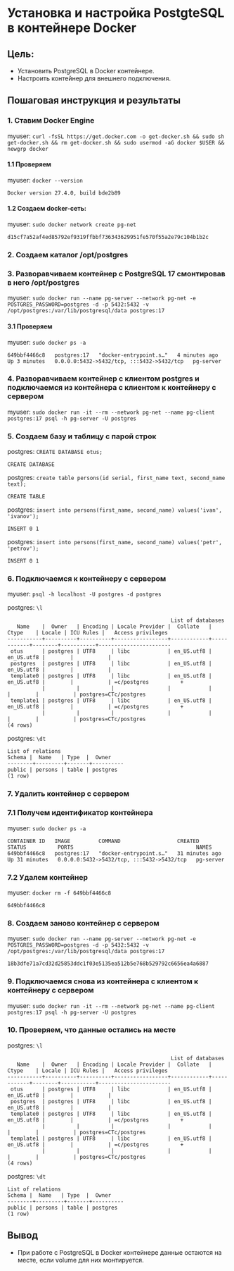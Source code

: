 # Установка и настройка PostgteSQL в контейнере Docker

## Цель:

- Установить PostgreSQL в Docker контейнере.
- Настроить контейнер для внешнего подключения.

## Пошаговая инструкция и результаты

### 1. Ставим Docker Engine

myuser: `curl -fsSL https://get.docker.com -o get-docker.sh && sudo sh get-docker.sh && rm get-docker.sh && sudo usermod -aG docker $USER && newgrp docker`

#### 1.1 Проверяем 

myuser: `docker --version`
```
Docker version 27.4.0, build bde2b89
```

#### 1.2 Создаем docker-сеть:

myuser: `sudo docker network create pg-net`
```
d15cf7a52af4ed85792ef9319ffbbf736343629951fe570f55a2e79c104b1b2c
```

### 2. Создаем каталог /opt/postgres

### 3. Разворавчиваем контейнер с PostgreSQL 17 смонтировав в него /opt/postgres

myuser: `sudo docker run --name pg-server --network pg-net -e POSTGRES_PASSWORD=postgres -d -p 5432:5432 -v /opt/postgres:/var/lib/postgresql/data postgres:17`

#### 3.1 Проверяем

myuser: `sudo docker ps -a`
```
649bbf4466c8   postgres:17   "docker-entrypoint.s…"   4 minutes ago   Up 3 minutes   0.0.0.0:5432->5432/tcp, :::5432->5432/tcp   pg-server
```

### 4. Разворавчиваем контейнер с клиентом postgres и подключаемся из контейнера с клиентом к контейнеру с сервером

myuser: `sudo docker run -it --rm --network pg-net --name pg-client postgres:17 psql -h pg-server -U postgres`

### 5. Создаем базу и таблицу с парой строк

postgres: `CREATE DATABASE otus;`
```
CREATE DATABASE
```

postgres: `create table persons(id serial, first_name text, second_name text);`<br>
```
CREATE TABLE
```

postgres: `insert into persons(first_name, second_name) values('ivan', 'ivanov');`<br>
```
INSERT 0 1
```

postgres: `insert into persons(first_name, second_name) values('petr', 'petrov');`<br>
```
INSERT 0 1
```

### 6. Подключаемся к контейнеру с сервером

myuser: `psql -h localhost -U postgres -d postgres`

postgres: `\l`
```
                                                    List of databases
   Name    |  Owner   | Encoding | Locale Provider |  Collate   |   Ctype    | Locale | ICU Rules |   Access privileges
-----------+----------+----------+-----------------+------------+------------+--------+-----------+-----------------------
 otus      | postgres | UTF8     | libc            | en_US.utf8 | en_US.utf8 |        |           |
 postgres  | postgres | UTF8     | libc            | en_US.utf8 | en_US.utf8 |        |           |
 template0 | postgres | UTF8     | libc            | en_US.utf8 | en_US.utf8 |        |           | =c/postgres          +
           |          |          |                 |            |            |        |           | postgres=CTc/postgres
 template1 | postgres | UTF8     | libc            | en_US.utf8 | en_US.utf8 |        |           | =c/postgres          +
           |          |          |                 |            |            |        |           | postgres=CTc/postgres
(4 rows)
```

postgres: `\dt`
```
List of relations
Schema |  Name   | Type  |  Owner
--------+---------+-------+----------
public | persons | table | postgres
(1 row)
```

### 7. Удалить контейнер с сервером

### 7.1 Получем идентификатор контейнера

myuser: `sudo docker ps -a`
```
CONTAINER ID   IMAGE         COMMAND                  CREATED          STATUS          PORTS                                       NAMES
649bbf4466c8   postgres:17   "docker-entrypoint.s…"   31 minutes ago   Up 31 minutes   0.0.0.0:5432->5432/tcp, :::5432->5432/tcp   pg-server
```

### 7.2 Удалем контейнер

myuser: `docker rm -f 649bbf4466c8`
```
649bbf4466c8
```

### 8. Создаем заново контейнер с сервером

myuser: `sudo docker run --name pg-server --network pg-net -e POSTGRES_PASSWORD=postgres -d -p 5432:5432 -v /opt/postgres:/var/lib/postgresql/data postgres:17`
```
18b3dfe71a7cd32d25853ddc1f03e5135ea512b5e768b529792c6656ea4a6887
```

### 9. Подключаемся снова из контейнера с клиентом к контейнеру с сервером

myuser: `sudo docker run -it --rm --network pg-net --name pg-client postgres:17 psql -h pg-server -U postgres`

### 10. Проверяем, что данные остались на месте

postgres: `\l`
```
                                                    List of databases
   Name    |  Owner   | Encoding | Locale Provider |  Collate   |   Ctype    | Locale | ICU Rules |   Access privileges
-----------+----------+----------+-----------------+------------+------------+--------+-----------+-----------------------
 otus      | postgres | UTF8     | libc            | en_US.utf8 | en_US.utf8 |        |           |
 postgres  | postgres | UTF8     | libc            | en_US.utf8 | en_US.utf8 |        |           |
 template0 | postgres | UTF8     | libc            | en_US.utf8 | en_US.utf8 |        |           | =c/postgres          +
           |          |          |                 |            |            |        |           | postgres=CTc/postgres
 template1 | postgres | UTF8     | libc            | en_US.utf8 | en_US.utf8 |        |           | =c/postgres          +
           |          |          |                 |            |            |        |           | postgres=CTc/postgres
(4 rows)
```

postgres: `\dt`
```
List of relations
Schema |  Name   | Type  |  Owner
--------+---------+-------+----------
public | persons | table | postgres
(1 row)
```

## Вывод

- При работе с PostgreSQL в Docker контейнере данные остаются на месте, если volume для них монтируется.
